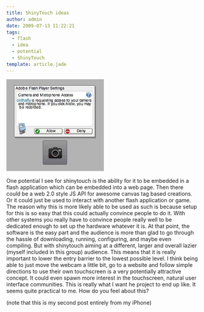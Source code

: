```yaml
---
title: ShinyTouch ideas
author: admin
date: 2009-07-13 11:22:21
tags: 
  - flash
  - idea
  - potential
  - ShinyTouch
template: article.jade
---
```


[![Is this the end goal of ShinyTouch?](l_256_241_985F88AA-12C1-4F04-A56D-1A726CB6854C.jpeg "l_256_241_985F88AA-12C1-4F04-A56D-1A726CB6854C.jpeg")](l_256_241_985F88AA-12C1-4F04-A56D-1A726CB6854C.jpeg)

One potential I see for shinytouch is the ability for it to be embedded in a flash application which can be embedded into a web page. Then there could be a web 2.0 style JS API for awesome canvas tag based creations. Or it could just be used to interact with another flash application or game.
The reason why this is more likely able to be used as such is because setup for this is so easy that this could actually convince people to do it. With other systems you really have to convince people really well to be dedicated enough to set up the hardware whatever it is. At that point, the software is the easy part and the audience is more than glad to go through the hassle of downloading, running, configuring, and maybe even compiling.
But with shinytouch aiming at a different, larger and overall lazier (myself included in this group) audience. This means that it is really important to lower the entry barrier to the lowest possible level. I think being able to just move the webcam a little bit, go to a website and follow simple directions to use their own touchscreen is a very potentially attractive concept. It could even spawn more interest in the touchscreen, natural user interface communities.
This is really what I want he project to end up like. It seems quite practical to me. How do you feel about this?

(note that this is my second post entirely from my iPhone)

